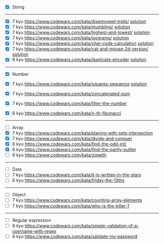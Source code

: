 - [x] String

---

- [x] 7 kyu https://www.codewars.com/kata/disemvowel-trolls/ [solution](src/strings/kata8/kata.ts)
- [x] 7 kyu https://www.codewars.com/kata/mumbling/ [solution](src/strings/kata9/kata.ts)
- [x] 7 kyu https://www.codewars.com/kata/highest-and-lowest/ [solution](src/strings/kata10/kata.ts)
- [x] 7 kyu https://www.codewars.com/kata/isograms/ [solution](src/strings/kata11/kata.ts)
- [x] 7 kyu https://www.codewars.com/kata/char-code-calculation [solution](src/strings/kata12/kata.ts)
- [x] 7 kyu https://www.codewars.com/kata/cat-and-mouse-2d-version/ [solution](src/strings/kata13/kata.ts)
- [x] 6 kyu https://www.codewars.com/kata/duplicate-encoder [solution](src/strings/kata14/kata.ts)

---

- [x] Number

- [x] 7 kyu https://www.codewars.com/kata/squares-sequence [solution](src/numbers/squares-sequence/solution.ts)
- [x] 7 kyu https://www.codewars.com/kata/concatenated-sum
- [x] 7 kyu https://www.codewars.com/kata/filter-the-number
- [x] 6 kyu https://www.codewars.com/kata/n-th-fibonacci

---

- [ ] Array
- [x] 7 kyu https://www.codewars.com/kata/playing-with-sets-intersection
- [x] 7 kyu https://www.codewars.com/kata/divide-and-conquer
- [x] 6 kyu https://www.codewars.com/kata/find-the-odd-int/
- [x] 6 kyu https://www.codewars.com/kata/find-the-parity-outlier
- [ ] 6 kyu https://www.codewars.com/kata/zipwith

---

- [ ] Date
- [ ] 7 kyu https://www.codewars.com/kata/it-is-written-in-the-stars
- [ ] 6 kyu https://www.codewars.com/kata/friday-the-13ths

---

- [ ] Object
- [ ] 7 kyu https://www.codewars.com/kata/counting-array-elements
- [ ] 7 kyu https://www.codewars.com/kata/who-is-the-killer-1

---

- [ ] Regular expression
- [ ] 8 kyu https://www.codewars.com/kata/simple-validation-of-a-username-with-regex
- [ ] 6 kyu https://www.codewars.com/kata/validate-my-password
